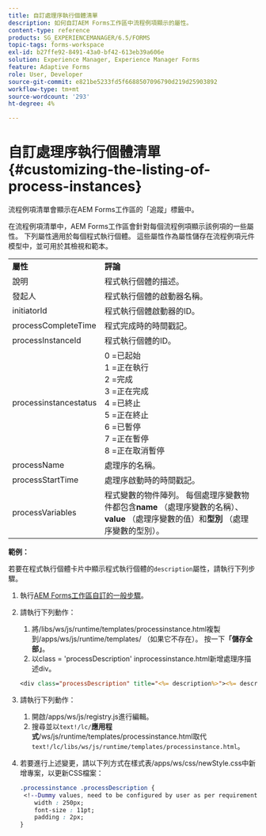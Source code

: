 ```yaml
---
title: 自訂處理序執行個體清單
description: 如何自訂AEM Forms工作區中流程例項顯示的屬性。
content-type: reference
products: SG_EXPERIENCEMANAGER/6.5/FORMS
topic-tags: forms-workspace
exl-id: b27ffe92-8491-43a0-bf42-613eb39a606e
solution: Experience Manager, Experience Manager Forms
feature: Adaptive Forms
role: User, Developer
source-git-commit: e821be5233fd5f6688507096790d219d25903892
workflow-type: tm+mt
source-wordcount: '293'
ht-degree: 4%

---
```


# 自訂處理序執行個體清單 {#customizing-the-listing-of-process-instances}

流程例項清單會顯示在AEM Forms工作區的「追蹤」標籤中。

在流程例項清單中，AEM Forms工作區會針對每個流程例項顯示該例項的一些屬性。 下列屬性適用於每個程式執行個體。 這些屬性作為屬性儲存在流程例項元件模型中，並可用於其檢視和範本。

<table>
 <tbody>
  <tr>
   <td><strong>屬性</strong></td>
   <td><strong>評論</strong></td>
  </tr>
  <tr>
   <td>說明</td>
   <td>程式執行個體的描述。</td>
  </tr>
  <tr>
   <td>發起人</td>
   <td>程式執行個體的啟動器名稱。</td>
  </tr>
  <tr>
   <td>initiatorId</td>
   <td>程式執行個體啟動器的ID。</td>
  </tr>
  <tr>
   <td>processCompleteTime</td>
   <td>程式完成時的時間戳記。</td>
  </tr>
  <tr>
   <td>processInstanceId</td>
   <td>程式執行個體的ID。</td>
  </tr>
  <tr>
   <td>processinstancestatus</td>
   <td>0 =已起始<br /> 1 =正在執行<br /> 2 =完成<br /> 3 =正在完成<br /> 4 =已終止<br /> 5 =正在終止<br /> 6 =已暫停<br /> 7 =正在暫停<br /> 8 =正在取消暫停</td>
  </tr>
  <tr>
   <td>processName</td>
   <td>處理序的名稱。</td>
  </tr>
  <tr>
   <td>processStartTime</td>
   <td>處理序啟動時的時間戳記。</td>
  </tr>
  <tr>
   <td>processVariables</td>
   <td>程式變數的物件陣列。 每個處理序變數物件都包含<strong>name</strong> （處理序變數的名稱）、<strong>value</strong> （處理序變數的值）和<strong>型別</strong> （處理序變數的型別）。</td>
  </tr>
 </tbody>
</table>

**範例：**

若要在程式執行個體卡片中顯示程式執行個體的`description`屬性，請執行下列步驟。

1. 執行[AEM Forms工作區自訂的一般步驟](/help/forms/using/generic-steps-html-workspace-customization.md)。
1. 請執行下列動作：

   1. 將/libs/ws/js/runtime/templates/processinstance.html複製到/apps/ws/js/runtime/templates/ （如果它不存在）。 按一下&#x200B;**「儲存全部」**。
   1. 以class = &#39;processDescription&#39; inprocessinstance.html新增處理序描述div。

   ```jsp
   <div class="processDescription" title="<%= description%>"><%= description%></div>
   ```

1. 請執行下列動作：

   1. 開啟/apps/ws/js/registry.js進行編輯。
   1. 搜尋並以&#x200B;`text!/lc/`**應用程式**/ws/js/runtime/templates/processinstance.html取代`text!/lc/libs/ws/js/runtime/templates/processinstance.html`。

1. 若要進行上述變更，請以下列方式在樣式表/apps/ws/css/newStyle.css中新增專案，以更新CSS檔案：

   ```css
   .processinstance .processDescription {
    <!--Dummy values, need to be configured by user as per requirement and user can add or delete any property depending upon requirement-->
       width : 250px;
       font-size : 11pt;
       padding : 2px;
   }
   ```
